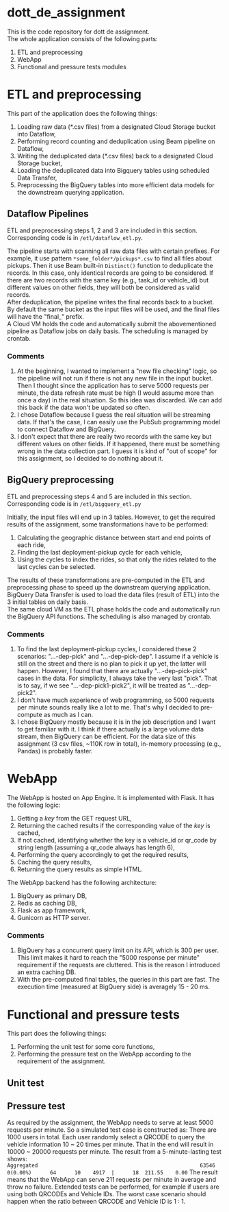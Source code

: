 # dott_de_assignment
This is the code repository for dott de assignment.  
The whole application consists of the following parts:  
1. ETL and preprocessing
1. WebApp
1. Functional and pressure tests modules

# ETL and preprocessing
This part of the application does the following things:
1. Loading raw data (*.csv files) from a designated Cloud Storage bucket into Dataflow,
1. Performing record counting and deduplication using Beam pipeline on Dataflow,
1. Writing the deduplicated data (*.csv files) back to a designated Cloud Storage bucket,
1. Loading the deduplicated data into Bigquery tables using scheduled Data Transfer,
1. Preprocessing the BigQuery tables into more efficient data models for the downstream querying application.

## Dataflow Pipelines
ETL and preprocessing steps 1, 2 and 3 are included in this section.  
Corresponding code is in ```/etl/dataflow_etl.py```.  

The pipeline starts with scanning all raw data files with certain prefixes. For example, it use pattern ```*some_folder*/pickups*.csv``` to find all files about pickups. Then it use Beam built-in ```Distinct()``` function to deduplicate the records. In this case, only identical records are going to be considered. If there are two records with the same key (e.g., task_id or vehicle_id) but different values on other fields, they will both be considered as valid records.  
After deduplication, the pipeline writes the final records back to a bucket. By default the same bucket as the input files will be used, and the final files will have the "final_" prefix.  
A Cloud VM holds the code and automatically submit the abovementioned pipeline as Dataflow jobs on daily basis. The scheduling is managed by crontab.  
  
### Comments
1. At the beginning, I wanted to implement a "new file checking" logic, so the pipeline will not run if there is not any new file in the input bucket. Then I thought since the application has to serve 5000 requests per minute, the data refresh rate must be high (I would assume more than once a day) in the real situation. So this idea was discarded. We can add this back if the data won't be updated so often.
1. I chose Dataflow because I guess the real situation will be streaming data. If that's the case, I can easily use the PubSub programming model to connect Dataflow and BigQuery.
1. I don't expect that there are really two records with the same key but different values on other fields. If it happened, there must be something wrong in the data collection part. I guess it is kind of "out of scope" for this assignment, so I decided to do nothing about it.

## BigQuery preprocessing
ETL and preprocessing steps 4 and 5 are included in this section.  
Corresponding code is in ```/etl/bigquery_etl.py```

Initially, the input files will end up in 3 tables. However, to get the required results of the assignment, some transformations have to be performed:
1. Calculating the geographic distance between start and end points of each ride,
1. Finding the last deployment-pickup cycle for each vehicle,
1. Using the cycles to index the rides, so that only the rides related to the last cycles can be selected.

The results of these transformations are pre-computed in the ETL and preprocessing phase to speed up the downstream querying application.  
BigQuery Data Transfer is used to load the data files (result of ETL) into the 3 initial tables on daily basis.  
The same cloud VM as the ETL phase holds the code and automatically run the BigQuery API functions. The scheduling is also managed by crontab.

### Comments
1. To find the last deployment-pickup cycles, I considered these 2 scenarios: "...-dep-pick" and "...-dep-pick-dep". I assume if a vehicle is still on the street and there is no plan to pick it up yet, the latter will happen. However, I found that there are actually "...-dep-pick-pick" cases in the data. For simplicity, I always take the very last "pick". That is to say, if we see "...-dep-pick1-pick2", it will be treated as "...-dep-pick2".
1. I don't have much experience of web programming, so 5000 requests per minute sounds really like a lot to me. That's why I decided to pre-compute as much as I can.
1. I chose BigQuery mostly because it is in the job description and I want to get familiar with it. I think if there actually is a large volume data stream, then BigQuery can be efficient. For the data size of this assignment (3 csv files, ~110K row in total), in-memory processing (e.g., Pandas) is probably faster.

# WebApp

The WebApp is hosted on App Engine. It is implemented with Flask. It has the following logic:
1. Getting a *key* from the GET request URL,
1. Returning the cached results if the corresponding value of the *key* is cached,
1. If not cached, identifying whether the key is a vehicle_id or qr_code by string length (assuming a qr_code always has length 6),
1. Performing the query accordingly to get the required results,
1. Caching the query results,
1. Returning the query results as simple HTML.

The WebApp backend has the following architecture:
1. BigQuery as primary DB,
1. Redis as caching DB,
1. Flask as app framework,
1. Gunicorn as HTTP server.

### Comments
1. BigQuery has a concurrent query limit on its API, which is 300 per user. This limit makes it hard to reach the "5000 response per minute" requirement if the requests are cluttered. This is the reason I introduced an extra caching DB.
2. With the pre-computed final tables, the queries in this part are fast. The execution time (measured at BigQuery side) is averagely 15 - 20 ms.

# Functional and pressure tests

This part does the following things:
1. Performing the unit test for some core functions,
1. Performing the pressure test on the WebApp according to the requirement of the assignment.

## Unit test

## Pressure test

As required by the assignment, the WebApp needs to serve at least 5000 requests per minute. So a simulated test case is constructed as: There are 1000 users in total. Each user randomly select a QRCODE to query the vehicle information 10 ~ 20 times per minute. That in the end will result in 10000 ~ 20000 requests per minute. The result from a 5-minute-lasting test shows:  
```Aggregated                                                     63546     0(0.00%)      64      10    4917  |      18  211.55    0.00```
The result means that the WebApp can serve 211 requests per minute in average and throw no failure. Extended tests can be performed, for example if users are using both QRCODEs and Vehicle IDs. The worst case scenario should happen when the ratio between QRCODE and Vehicle ID is 1 : 1.